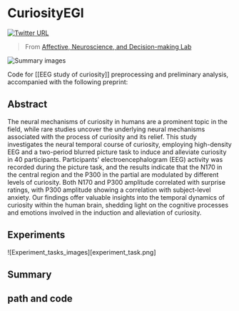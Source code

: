 # CuriosityEGI
[![Twitter URL](https://img.shields.io/twitter/url?label=%40ANDlab3&style=social&url=https%3A%2F%2Ftwitter.com%2FANDlab3)
](https://twitter.com/ANDlab3)

> From [Affective, Neuroscience, and Decision-making Lab](https://andlab-um.com)

![Summary images](summary_curiosity-v2.png)

Code for [[EEG study of curiosity]] preprocessing and preliminary analysis, accompanied with the following preprint:


## Abstract
The neural mechanisms of curiosity in humans are a prominent topic in the field, while rare studies uncover the underlying neural mechanisms associated with the process of curiosity and its relief. This study investigates the neural temporal course of curiosity, employing high-density EEG and a two-period blurred picture task to induce and alleviate curiosity in 40 participants. Participants' electroencephalogram (EEG) activity was recorded during the picture task, and the results indicate that the N170 in the central region and the P300 in the partial are modulated by different levels of curiosity. Both N170 and P300 amplitude correlated with surprise ratings, with P300 amplitude showing a correlation with subject-level anxiety. Our findings offer valuable insights into the temporal dynamics of curiosity within the human brain, shedding light on the cognitive processes and emotions involved in the induction and alleviation of curiosity.

## Experiments
![Experiment_tasks_images][experiment_task.png]
## Summary


## path and code
